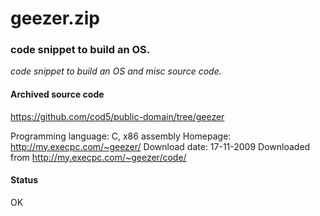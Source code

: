 # geezer.zip #

### code snippet to build an OS. ###

*code snippet to build an OS and misc source code.*

#### Archived source code ####
https://github.com/cod5/public-domain/tree/geezer

Programming language: C, x86 assembly
Homepage: http://my.execpc.com/~geezer/
Download date: 17-11-2009
Downloaded from http://my.execpc.com/~geezer/code/

#### Status ####
OK

